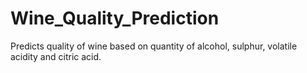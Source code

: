 # Wine_Quality_Prediction
Predicts quality of wine based on quantity of alcohol, sulphur, volatile acidity and citric acid.
